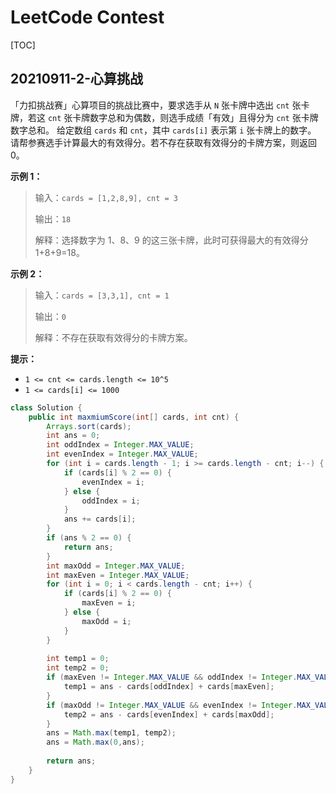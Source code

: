 # LeetCode Contest

[TOC]



## 20210911-2-心算挑战

「力扣挑战赛」心算项目的挑战比赛中，要求选手从 `N` 张卡牌中选出 `cnt` 张卡牌，若这 `cnt` 张卡牌数字总和为偶数，则选手成绩「有效」且得分为 `cnt` 张卡牌数字总和。
给定数组 `cards` 和 `cnt`，其中 `cards[i]` 表示第 `i` 张卡牌上的数字。 请帮参赛选手计算最大的有效得分。若不存在获取有效得分的卡牌方案，则返回 0。

**示例 1：**

> 输入：`cards = [1,2,8,9], cnt = 3`
>
> 输出：`18`
>
> 解释：选择数字为 1、8、9 的这三张卡牌，此时可获得最大的有效得分 1+8+9=18。

**示例 2：**

> 输入：`cards = [3,3,1], cnt = 1`
>
> 输出：`0`
>
> 解释：不存在获取有效得分的卡牌方案。

**提示：**

- `1 <= cnt <= cards.length <= 10^5`
- `1 <= cards[i] <= 1000`

```java
class Solution {
    public int maxmiumScore(int[] cards, int cnt) {
        Arrays.sort(cards);
        int ans = 0;
        int oddIndex = Integer.MAX_VALUE;
        int evenIndex = Integer.MAX_VALUE;
        for (int i = cards.length - 1; i >= cards.length - cnt; i--) {
            if (cards[i] % 2 == 0) {
                evenIndex = i;
            } else {
                oddIndex = i;
            }
            ans += cards[i];
        }
        if (ans % 2 == 0) {
            return ans;
        }
        int maxOdd = Integer.MAX_VALUE;
        int maxEven = Integer.MAX_VALUE;
        for (int i = 0; i < cards.length - cnt; i++) {
            if (cards[i] % 2 == 0) {
                maxEven = i;
            } else {
                maxOdd = i;
            }
        }
        
        int temp1 = 0;
        int temp2 = 0;
        if (maxEven != Integer.MAX_VALUE && oddIndex != Integer.MAX_VALUE) {
            temp1 = ans - cards[oddIndex] + cards[maxEven];
        }
        if (maxOdd != Integer.MAX_VALUE && evenIndex != Integer.MAX_VALUE) {
            temp2 = ans - cards[evenIndex] + cards[maxOdd];
        }
        ans = Math.max(temp1, temp2);
        ans = Math.max(0,ans);
       
        return ans;
    }
}
```

